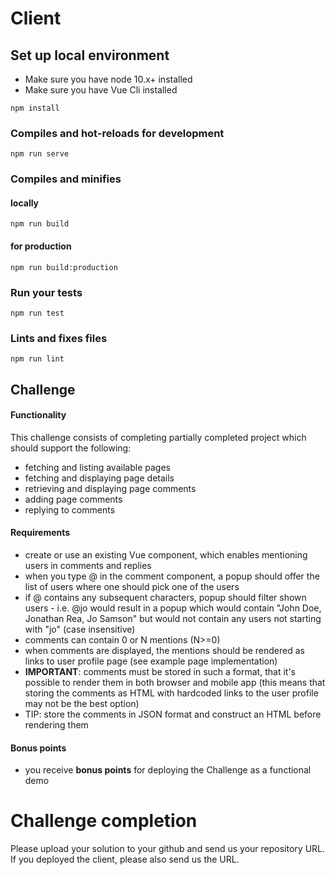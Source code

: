 # Client

## Set up local environment
- Make sure you have node 10.x+ installed
- Make sure you have Vue Cli installed 
```
npm install
```

### Compiles and hot-reloads for development
```
npm run serve
```

### Compiles and minifies
#### locally
```
npm run build
```
#### for production
```
npm run build:production
```


### Run your tests
```
npm run test
```

### Lints and fixes files
```
npm run lint
```

## Challenge

#### Functionality
This challenge consists of completing partially completed project which should support the following:
- fetching and listing available pages
- fetching and displaying page details
- retrieving and displaying page comments
- adding page comments
- replying to comments
 
#### Requirements
- create or use an existing Vue component, which enables mentioning users in comments and replies
- when you type @ in the comment component, a popup should offer the list of users where one should pick one of the users
- if @ contains any subsequent characters, popup should filter shown users - i.e. @jo would result in a popup which would contain "John Doe, Jonathan Rea, Jo Samson" but would not contain any users not starting with "jo" (case insensitive)
- comments can contain 0 or N mentions (N>=0)
- when comments are displayed, the mentions should be rendered as links to user profile page (see example page implementation)
- **IMPORTANT**: comments must be stored in such a format, that it's possible to render them in both browser and mobile app (this means that storing the comments as HTML with hardcoded links to the user profile may not be the best option)
- TIP: store the comments in JSON format and construct an HTML before rendering them

#### Bonus points
- you receive **bonus points** for deploying the Challenge as a functional demo

# Challenge completion
Please upload your solution to your github and send us your repository URL.
If you deployed the client, please also send us the URL.
